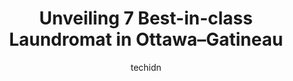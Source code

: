 ---
layout: ampstory
image: https://i0.wp.com/www.auto.or.id/wp-content/uploads/2023/06/buanderie-de-lc3aele-0-ottawa-gatineau-1686322907.jpeg?resize=640,853
author: techidn
featured: false
description: Ottawa–Gatineau, Ontario / Quebec, Canada is a haven for Laundromat enthusiasts, boasting an impressive array of 7 top-notch establishments. Whether youre a seasoned connoisseur or simply
title: Unveiling 7 Best-in-class Laundromat in Ottawa–Gatineau
cover:
   title: Unveiling 7 Best-in-class Laundromat in Ottawa–Gatineau
   subtitle: AUTO.OR.ID
   background: https://www.auto.or.id/wp-content/uploads/2023/06/buanderie-de-lc3aele-0-ottawa-gatineau-1686322907.jpeg

pages: 
 - layout: thirds
   top: <h1>#1 Merivale Coin Laundry</h1>
   bottom: "<p>A small sized laundromat that also provide dry cleaning and alteration services. The owners are helpful and friendly enough. The machines are all rather small. The medium</p>"
   background: https://www.auto.or.id/wp-content/uploads/2023/06/buanderie-de-lc3aele-1-ottawa-gatineau-1686322909.jpeg
   backgroundblur: true
 - layout: thirds
   top: <h1>#2 Buanderie 272</h1>
   bottom: "<p>272 Rue Notre Dame, Gatineau, QC J8P 4Y6, Canada</p>"
   background: https://www.auto.or.id/wp-content/uploads/2023/06/buanderie-de-lc3aele-2-ottawa-gatineau-1686322909.jpeg
   cta:
      link: https://www.auto.or.id/unveiling-7-best-in-class-laundromat-in-ottawa-gatineau/
      text: Unveiling 7 Best-in-class Laundromat in Ottawa–Gatineau
 - layout: thirds
   top: <h1>#3 Market Cleaners</h1>
   bottom: "<p>286 Dalhousie St, Ottawa, ON K1N 7E6, Canada</p>"
   background: https://images.unsplash.com/photo-1639928846412-63b3f15c6f21?ixlib=rb-4.0.3&ixid=MnwxMjA3fDB8MHxwaG90by1wYWdlfHx8fGVufDB8fHx8&auto=format&fit=crop&w=640&h=853&q=80
   cta:
      link: https://www.auto.or.id/unveiling-7-best-in-class-laundromat-in-ottawa-gatineau/
      text: Unveiling 7 Best-in-class Laundromat in Ottawa–Gatineau
 - layout: thirds
   top: <h1>#4 Laverie St-Charles Laundromat</h1>
   bottom: "<p>36 St Charles St, Vanier, ON K1L 5V2, Canada</p>"
   background: https://images.unsplash.com/photo-1611088135647-aa5eb1b5f390?ixlib=rb-4.0.3&ixid=MnwxMjA3fDB8MHxwaG90by1wYWdlfHx8fGVufDB8fHx8&auto=format&fit=crop&w=640&h=853&q=80
   cta:
      link: https://www.auto.or.id/unveiling-7-best-in-class-laundromat-in-ottawa-gatineau/
      text: Unveiling 7 Best-in-class Laundromat in Ottawa–Gatineau
 - layout: thirds
   top: <h1>#5 515 Laundry</h1>
   bottom: "<p>515 Rue Notre Dame, Gatineau, QC J8P 1M3, Canada</p>"
   background: https://images.unsplash.com/photo-1488610883421-64eb350d7f12?ixlib=rb-4.0.3&ixid=MnwxMjA3fDB8MHxwaG90by1wYWdlfHx8fGVufDB8fHx8&auto=format&fit=crop&w=640&h=853&q=80
   cta:
      link: https://www.auto.or.id/unveiling-7-best-in-class-laundromat-in-ottawa-gatineau/
      text: Unveiling 7 Best-in-class Laundromat in Ottawa–Gatineau
 - layout: thirds
   top: <h1>#6 Laundrii</h1>
   bottom: "<p>222 Albert St, Ottawa, ON K1P 5G6, Canada</p>"
   background: https://images.unsplash.com/photo-1577732024748-f6ba00087e33?ixlib=rb-4.0.3&ixid=MnwxMjA3fDB8MHxwaG90by1wYWdlfHx8fGVufDB8fHx8&auto=format&fit=crop&w=640&h=853&q=80
   cta:
      link: https://www.auto.or.id/unveiling-7-best-in-class-laundromat-in-ottawa-gatineau/
      text: Unveiling 7 Best-in-class Laundromat in Ottawa–Gatineau
 - layout: thirds
   top: <h1>#7 Buanderie Nicolet</h1>
   bottom: "<p>123 Rue Nicolet, Gatineau, QC J8Y 2J8, Canada</p>"
   background: https://images.unsplash.com/photo-1635433868513-afc621b81834?ixlib=rb-4.0.3&ixid=MnwxMjA3fDB8MHxwaG90by1wYWdlfHx8fGVufDB8fHx8&auto=format&fit=crop&w=640&h=853&q=80
   cta:
      link: https://www.auto.or.id/unveiling-7-best-in-class-laundromat-in-ottawa-gatineau/
      text: Unveiling 7 Best-in-class Laundromat in Ottawa–Gatineau
 - layout: thirds
   middle: Continue reading...
   background: https://images.unsplash.com/photo-1632275232150-428816910c50?ixlib=rb-4.0.3&ixid=MnwxMjA3fDB8MHxwaG90by1wYWdlfHx8fGVufDB8fHx8&auto=format&fit=crop&w=640&h=853&q=80
   cta:
      link: https://www.auto.or.id/unveiling-7-best-in-class-laundromat-in-ottawa-gatineau/
      text: Unveiling 7 Best-in-class Laundromat in Ottawa–Gatineau

---
